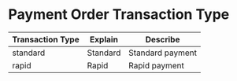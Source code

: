 # Payment Order Transaction Type

| Transaction Type | Explain  | Describe         |
| ---------------- | -------- | ---------------- |
| standard         | Standard | Standard payment |
| rapid            | Rapid    | Rapid payment    |